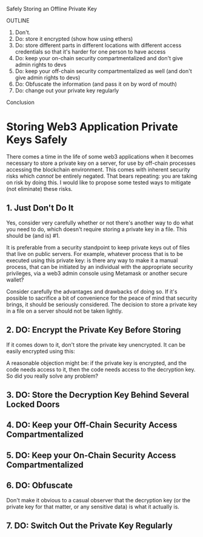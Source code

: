 Safely Storing an Offline Private Key 

OUTLINE 

1. Don't. 
2. Do: store it encrypted (show how using ethers) 
3. Do: store different parts in different locations with different access credentials so that it's harder for one person to have access 
4. Do: keep your on-chain security compartmentalized and don't give admin rights to devs 
5. Do: keep your off-chain security compartmentalized as well (and don't give admin rights to devs)
6. Do: Obfuscate the information (and pass it on by word of mouth)
7. Do: change out your private key regularly 

Conclusion 



# Storing Web3 Application Private Keys Safely 

There comes a time in the life of some web3 applications when it becomes necessary to store a private key on a server, 
for use by off-chain processes accessing the blockchain environment. This comes with inherent security risks which _cannot_ be entirely negated. 
That bears repeating: you are taking on risk by doing this. I would like to propose some tested ways to mitigate (not eliminate) these risks. 


## 1. Just Don't Do It

Yes, consider very carefully whether or not there's another way to do what you need to do, which doesn't require storing a private key in a file. 
This should be (and is) #1. 

It is preferable from a security standpoint to keep private keys out of files that live on public servers. For example, whatever process that is to be executed
using this private key: is there any way to make it a manual process, that can be initiated by an individual with the appropriate security privileges, 
via a web3 admin console using Metamask or another secure wallet? 

Consider carefully the advantages and drawbacks of doing so. If it's possible to sacrifice a bit of convenience for the peace of mind that security brings, 
it should be seriously considered. The decision to store a private key in a file on a server should not be taken lightly. 


## 2. DO: Encrypt the Private Key Before Storing 

If it comes down to it, don't store the private key unencrypted. It can be easily encrypted using this: 

A reasonable objection might be: if the private key is encrypted, and the code needs access to it, then the code needs access to the decryption key. So 
did you really solve any problem? 


## 3. DO: Store the Decryption Key Behind Several Locked Doors


## 4. DO: Keep your Off-Chain Security Access Compartmentalized 


## 5. DO: Keep your On-Chain Security Access Compartmentalized 


## 6. DO: Obfuscate  

Don't make it obvious to a casual observer that the decryption key (or the private key for that matter, or any sensitive data) is what it actually is. 


## 7. DO: Switch Out the Private Key Regularly 

